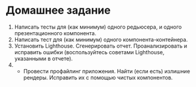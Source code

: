 # Домашнее задание
1. Написать тесты для (как минимум) одного редьюсера, и одного презентационного компонента.
2. Написать тест для (как минимум) одного компонента-контейнера.
3. Установить Lighthouse. Сгенерировать отчет. Проанализировать и исправить ошибки
(воспользуйтесь советами Lighthouse, указанными в отчете).
4. * Провести профайлинг приложения. Найти (если есть) излишние рендеры. Исправить их с
помощью чистых компонентов.